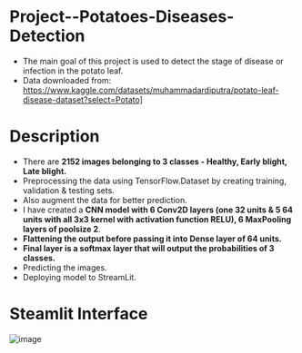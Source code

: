 # Project--Potatoes-Diseases-Detection
- The main goal of this project is used to detect the stage of disease or infection in the potato leaf. 
- Data downloaded from: https://www.kaggle.com/datasets/muhammadardiputra/potato-leaf-disease-dataset?select=Potato]

# Description
- There are **2152 images belonging to 3 classes - Healthy, Early blight, Late blight.**
- Preprocessing the data using TensorFlow.Dataset by creating training, validation & testing sets.
- Also augment the data for better prediction.
- I have created a **CNN model with 6 Conv2D layers (one 32 units & 5 64 units with all 3x3 kernel with activation function RELU), 6 MaxPooling layers of poolsize 2**.
- **Flattening the output before passing it into Dense layer of 64 units.**
- **Final layer is a softmax layer that will output the probabilities of 3 classes.**
- Predicting the images.
- Deploying model to StreamLit.

# Steamlit Interface

![image](https://github.com/sahilkadu96/Project--Potatoes-Diseases-Detection/assets/106151994/7d00a1bc-eb08-49bb-a6fd-254f16d35182)
